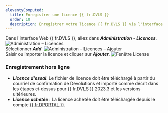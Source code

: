 ```yaml
---
eleventyComputed:
  title: Enregistrer une licence {{ fr.DVLS }}
  order: 10
  description: Enregistrer votre licence {{ fr.DVLS }} via l'interface Web de {{ fr.DVLS }}.
---
```


Dans l'interface Web {{ fr.DVLS }}, allez dans ***Administration*** - ***Licences***.  
![Administration – Licences](https://cdnweb.devolutions.net/docs/docs_en_server_ServerOp2101.png)  
Sélectionner ***Add***. 
![Administration – Licences – Ajouter](https://cdnweb.devolutions.net/docs/docs_en_server_ServerOp2102.png)  
Saisir ou importer la licence et cliquer sur ***Ajouter***.
![Fenêtre License](https://cdnweb.devolutions.net/docs/docs_en_server_ServerOp2103.png)  

### Enregistrement hors ligne

* ***Licence d'essai***: Le fichier de licence doit être téléchargé à partir du courriel de confirmation de Devolutions et importé comme décrit dans les étapes ci-dessus pour {{ fr.DVLS }} 2023.3 et les versions ultérieures.
* ***Licence achetée*** : La licence achetée doit être téléchargée depuis le compte [{{ fr.DPORTAL }}](portal.devolutions.com).
